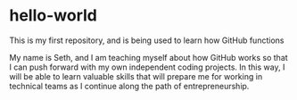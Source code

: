 # hello-world
This is my first repository, and is being used to learn how GitHub functions

My name is Seth, and I am teaching myself about how GitHub works so that I can push forward with my own independent coding projects. In this way, I will be able to learn valuable skills that will prepare me for working in technical teams as I continue along the path of entrepreneurship.
